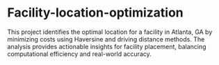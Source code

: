 # Facility-location-optimization

This project identifies the optimal location for a facility in Atlanta, GA by minimizing costs using Haversine and driving distance methods. The analysis provides actionable insights for facility placement, balancing computational efficiency and real-world accuracy.
